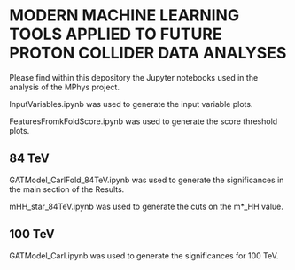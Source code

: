 # MODERN MACHINE LEARNING TOOLS APPLIED TO FUTURE PROTON COLLIDER DATA ANALYSES

Please find within this depository the Jupyter notebooks used in the analysis of the MPhys project.

InputVariables.ipynb was used to generate the input variable plots.

FeaturesFromkFoldScore.ipynb was used to generate the score threshold plots.

## 84 TeV
GATModel_CarlFold_84TeV.ipynb was used to generate the significances in the main section of the Results.

mHH_star_84TeV.ipynb was used to generate the cuts on the m*_HH value.

## 100 TeV
GATModel_Carl.ipynb was used to generate the significances for 100 TeV.
